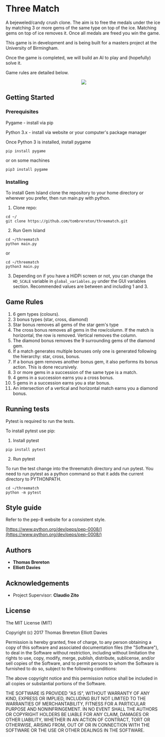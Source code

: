 # Three Match

A bejeweled/candy crush clone. The aim is to free the medals under the ice by matching 3 or more gems of the 
same type on top of the ice. Matching gems on top of ice removes it. Once all medals are freed you win the game.

This game is in development and is being built for a masters project at the University of Birmingham.

Once the game is completed, we will build an AI to play and (hopefully) solve it.

Game rules are detailed below.

<p align="center">
  <img src="https://i.imgur.com/2j0mG6i.png">
</p>

## Getting Started

### Prerequisites

Pygame - install via pip

Python 3.x - install via website or your computer's package manager

Once Python 3 is installed, install pygame
```
pip install pygame
```

or on some machines
```
pip3 install pygame
```

### Installing

To install Gem Island clone the repository to your home directory or wherever you prefer, then run main.py with python.

1. Clone repo: 
```
cd ~/
git clone https://github.com/tombrereton/threematch.git
```

2. Run Gem Island
```
cd ~/threematch
python main.py
```
or
```
cd ~/threematch
python3 main.py
```

3. Depending on if you have a HiDPi screen or not, you can change the `HD_SCALE` variable
in `global_variables.py` under the GUI variables section. Recommended values are between and including 1 and 3.

## Game Rules

1. 6 gem types (colours).
2. 3 bonus types (star, cross, diamond)
3. Star bonus removes all gems of the star gem's type
4. The cross bonus removes all gems in the row/column. If the match is horizontal, the row is removed. Vertical 
removes the column.
5. The diamond bonus removes the 9 surrounding gems of the diamond gem.
6. If a match generates multiple bonuses only one is generated following the hierarchy: star, cross, bonus.
7. If a bonus gem removes another bonus gem, it also performs its bonus action. This is done recursively.
8. 3 or more gems in a succession of the same type is a match.
9. 4 gems in a succession earns you a cross bonus.
10. 5 gems in a succession earns you a star bonus.
11. An intersection of a vertical and horizontal match earns you a diamond bonus.

## Running tests

Pytest is required to run the tests.
 
To install pytest use pip:

1. Install pytest
```
pip install pytest
```

2. Run pytest 

To run the test change into the threematch directory and run pytest.
You need to run pytest as a python command so that it adds the current directory to PYTHONPATH.
```
cd ~/threematch
python -m pytest
```

## Style guide

Refer to the pep-8 website for a consistent style.

[https://www.python.org/dev/peps/pep-0008/](https://www.python.org/dev/peps/pep-0008/)

## Authors

* **Thomas Brereton** 
* **Elliott Davies**

## Acknowledgements

* Project Supervisor: **Claudio Zito** 

## License

The MIT License (MIT)

Copyright (c) 2017 Thomas Brereton Elliott Davies

Permission is hereby granted, free of charge, to any person obtaining a copy of this software and associated documentation files (the "Software"), to deal in the Software without restriction, including without limitation the rights to use, copy, modify, merge, publish, distribute, sublicense, and/or sell copies of the Software, and to permit persons to whom the Software is furnished to do so, subject to the following conditions:

The above copyright notice and this permission notice shall be included in all copies or substantial portions of the Software.

THE SOFTWARE IS PROVIDED "AS IS", WITHOUT WARRANTY OF ANY KIND, EXPRESS OR IMPLIED, INCLUDING BUT NOT LIMITED TO THE WARRANTIES OF MERCHANTABILITY, FITNESS FOR A PARTICULAR PURPOSE AND NONINFRINGEMENT. IN NO EVENT SHALL THE AUTHORS OR COPYRIGHT HOLDERS BE LIABLE FOR ANY CLAIM, DAMAGES OR OTHER LIABILITY, WHETHER IN AN ACTION OF CONTRACT, TORT OR OTHERWISE, ARISING FROM, OUT OF OR IN CONNECTION WITH THE SOFTWARE OR THE USE OR OTHER DEALINGS IN THE SOFTWARE.

